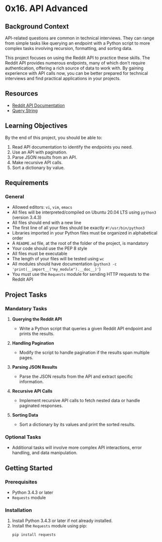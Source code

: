 # 0x16. API Advanced

## Background Context
API-related questions are common in technical interviews. They can range from simple tasks like querying an endpoint with a Python script to more complex tasks involving recursion, formatting, and sorting data. 

This project focuses on using the Reddit API to practice these skills. The Reddit API provides numerous endpoints, many of which don't require authentication, offering a rich source of data to work with. By gaining experience with API calls now, you can be better prepared for technical interviews and find practical applications in your projects.

## Resources
- [Reddit API Documentation](https://www.reddit.com/dev/api/)
- [Query String](https://en.wikipedia.org/wiki/Query_string)

## Learning Objectives
By the end of this project, you should be able to:

1. Read API documentation to identify the endpoints you need.
2. Use an API with pagination.
3. Parse JSON results from an API.
4. Make recursive API calls.
5. Sort a dictionary by value.

## Requirements
### General
- Allowed editors: `vi`, `vim`, `emacs`
- All files will be interpreted/compiled on Ubuntu 20.04 LTS using `python3` (version 3.4.3)
- All files should end with a new line
- The first line of all your files should be exactly `#!/usr/bin/python3`
- Libraries imported in your Python files must be organized in alphabetical order
- A `README.md` file, at the root of the folder of the project, is mandatory
- Your code should use the PEP 8 style
- All files must be executable
- The length of your files will be tested using `wc`
- All modules should have documentation (`python3 -c 'print(__import__("my_module").__doc__)'`)
- You must use the `Requests` module for sending HTTP requests to the Reddit API

## Project Tasks
### Mandatory Tasks
1. **Querying the Reddit API**
   - Write a Python script that queries a given Reddit API endpoint and prints the results.

2. **Handling Pagination**
   - Modify the script to handle pagination if the results span multiple pages.

3. **Parsing JSON Results**
   - Parse the JSON results from the API and extract specific information.

4. **Recursive API Calls**
   - Implement recursive API calls to fetch nested data or handle paginated responses.

5. **Sorting Data**
   - Sort a dictionary by its values and print the sorted results.

### Optional Tasks
- Additional tasks will involve more complex API interactions, error handling, and data manipulation.

## Getting Started
### Prerequisites
- Python 3.4.3 or later
- `Requests` module

### Installation
1. Install Python 3.4.3 or later if not already installed.
2. Install the `Requests` module using pip:
   ```sh
   pip install requests
